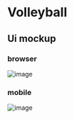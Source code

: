# Volleyball

## Ui mockup
### browser
![image](https://github.com/EskaelDev/Volleyball/assets/10000207/7e6cd2c4-703b-4ad3-9a4c-81cd4a964d1c)
### mobile
![image](https://github.com/EskaelDev/Volleyball/assets/10000207/398fda4a-df33-4236-9655-b77dbdba0df3)
